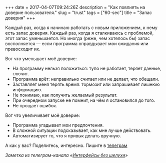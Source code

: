 +++
date = 2017-04-07T09:24:26Z
description = "Как повлиять на доверие пользователя."
slug = "trust"
tags = ["60-sec"]
title = "Запас доверия"
+++

Каждый раз, когда я начинаю работать с новым приложением, к нему есть запас доверия. Каждый раз, когда я сталкиваюсь с проблемой, этот запас уменьшается. Но иногда (реже, чем хотелось бы) запас восполняется — если программа оправдывает мои ожидания или превосходит их.

Вот что уменьшает моё доверие:

- На программу нельзя положиться: тупо не работает, теряет данные, глючит.
- Программа врёт: неправильно считает или не делает, что обещали.
- Заставляет меня терять время: тормозит или запрашивает лишнюю информацию.
- Не понимаю, как получить желаемый результат.
- При очередном запуске не помнит, на чём я остановился до того.
- Не прощает ошибок.

Вот что увеличивает моё доверие:

- Программа угадывает мои предпочтения.
- В сложной ситуации подсказывает, как мне лучше действовать.
- Автоматизирует то, что я привык делать вручную.

А как у вас? Поделитесь, интересно. Пишите в [телеграм](https://t.me/nalgeon)

<div class="row">
<div class="col-xs-12 col-sm-10 col-md-8"><p><em>Заметка из телеграм-канала <span class="nowrap"><i class="far fa-star color-sin"></i> «<a href="https://t.me/dangry">Интерфейсы без шелухи</a>»</span></em></p></div>
</div>

